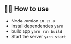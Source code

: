 
## 💁‍♀️ How to use
- Node version `18.13.0`
- Install dependencies `yarn`
- build app `yarn run build`
- Start the server `yarn start`

